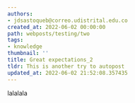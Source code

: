 ```yaml
---
authors:
- jdsastoqueb@correo.udistrital.edu.co
created_at: 2022-06-02 00:00:00
path: webposts/testing/two
tags:
- knowledge
thumbnail: ''
title: Great expectations_2
tldr: This is another try to autopost
updated_at: 2022-06-02 21:52:08.357435
---
```


lalalala